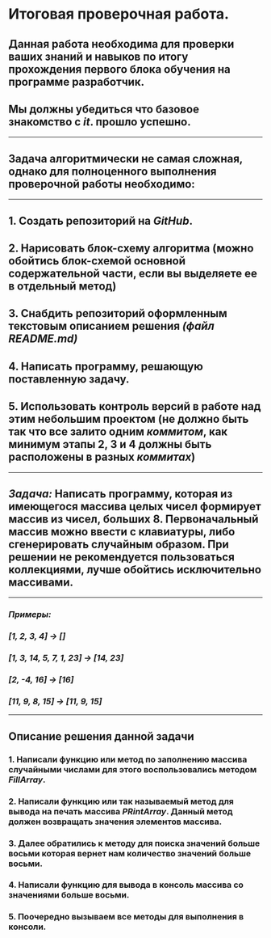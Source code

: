 # Итоговая проверочная работа.

## Данная работа необходима для проверки ваших знаний и навыков по итогу прохождения первого блока обучения на программе разработчик. 
## Мы должны убедиться что базовое знакомство с *it*. прошло успешно.
-----------------------------------------------------------------
## Задача алгоритмически не самая сложная, однако для полноценного выполнения проверочной работы необходимо:
-----------------------------------------------------------------
## 1. Создать репозиторий на *GitHub*.
## 2. Нарисовать блок-схему алгоритма (можно обойтись блок-схемой основной содержательной части, если вы выделяете ее в отдельный метод)
## 3. Снабдить репозиторий оформленным текстовым описанием решения *(файл README.md)*
## 4. Написать программу, решающую поставленную задачу.
## 5. Использовать контроль версий в работе над этим небольшим проектом (не должно быть так что все залито одним *коммитом*, как минимум этапы 2, 3 и 4 должны быть расположены в разных *коммитах*)
------------------------------------------------------------------
## *Задача:* Написать программу, которая из имеющегося массива целых чисел формирует массив из чисел, больших 8. Первоначальный массив можно ввести с клавиатуры, либо сгенерировать случайным образом. При решении не рекомендуется пользоваться коллекциями, лучше обойтись исключительно массивами.
------------------------------------------------------------------
### *Примеры:*
### *[1, 2, 3, 4] -> []*
### *[1, 3, 14, 5, 7, 1, 23] -> [14, 23]*
### *[2, -4, 16] -> [16]*
### *[11, 9, 8, 15] -> [11, 9, 15]*
--------------------------------------------------------------
## Описание решения данной задачи
### 1. Написали функцию или метод по заполнению массива случайными числами для этого воспользовались методом *FillArray*.
### 2. Написали функцию или так называемый метод для вывода на печать массива *PRintArray*. Данный метод должен возвращать значения элементов массива.
### 3. Далее обратились к методу для поиска значений больше восьми которая вернет нам количество значений больше восьми.
### 4. Написали функцию для вывода в консоль массива со значениями больше восьми.
### 5. Поочередно вызываем все методы для выполнения в консоли. 